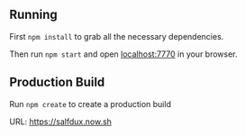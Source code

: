 ## Running

First `npm install` to grab all the necessary dependencies. 

Then run `npm start` and open <localhost:7770> in your browser.

## Production Build

Run `npm create` to create a production build

URL:  https://salfdux.now.sh
